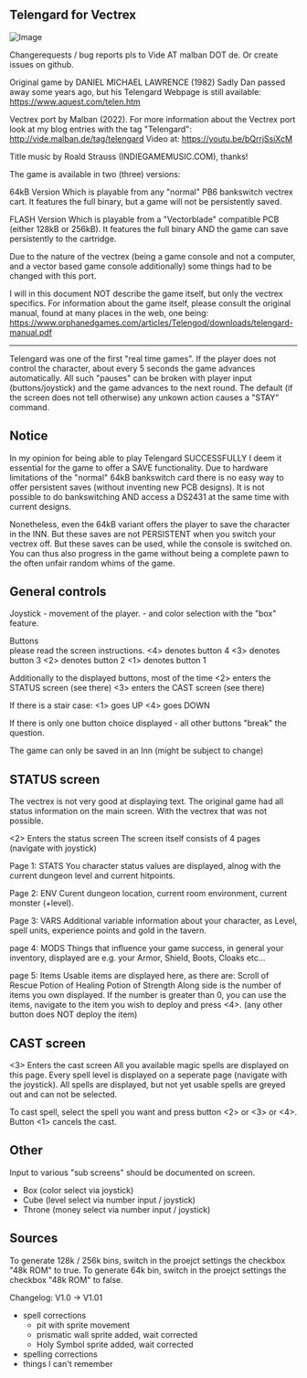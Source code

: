 ## Telengard for Vectrex 
![Image](http://vide.malban.de/wp-content/uploads/2022/02/TelengardDemonFight-1-886x1024.png)

Changerequests / bug reports pls to Vide AT malban DOT de.
Or create issues on github.


Original game by DANIEL MICHAEL LAWRENCE (1982)
Sadly Dan passed away some years ago, but his Telengard Webpage is 
still available: https://www.aquest.com/telen.htm

Vectrex port by Malban (2022).
For more information about the Vectrex port look at my blog entries with
the tag "Telengard": http://vide.malban.de/tag/telengard
Video at: https://youtu.be/bQrrjSsiXcM

Title music by Roald Strauss (INDIEGAMEMUSIC.COM), thanks!


The game is available in two (three) versions:

64kB Version
Which is playable from any "normal" PB6 bankswitch vectrex cart.
It features the full binary, but a game will not be persistently saved.

FLASH Version
Which is playable from a "Vectorblade" compatible PCB (either 128kB or 256kB).
It features the full binary AND the game can save persistently to the cartridge.

Due to the nature of the vectrex (being a game console and not a computer, and a vector based
game console additionally) some things had to be changed with this port.

I will in this document NOT describe the game itself, but only
the vectrex specifics. For information about the game itself, please consult the original manual,
found at many places in the web, one being: https://www.orphanedgames.com/articles/Telengod/downloads/telengard-manual.pdf

---

Telengard was one of the first "real time games".
If the player does not control the character, about every 5 seconds the game advances automatically.
All such "pauses" can be broken with player input (buttons/joystick) and the game advances to the next round.
The default (if the screen does not tell otherwise) any unkown action causes a "STAY" command.

Notice
------
In my opinion for being able to play Telengard SUCCESSFULLY I deem it essential for the game to
offer a SAVE functionality.
Due to hardware limitations of the "normal" 64kB bankswitch card there is no easy way to offer
persistent saves (without inventing new PCB designs). It is not possible to do bankswitching AND access
a DS2431 at the same time with current designs.

Nonetheless, even the 64kB variant offers the player to save the character in the INN.
But these saves are not PERSISTENT when you switch your vectrex off. But these saves can be used, while 
the console is switched on. You can thus also progress in the game without being a complete pawn to 
the often unfair random whims of the game.


General controls
----------------
Joystick - movement of the player.
		 - and color selection with the "box" feature.

Buttons	 
please read the screen instructions.
<4> denotes button 4
<3> denotes button 3
<2> denotes button 2
<1> denotes button 1

Additionally to the displayed buttons, most of the time
<2> enters the STATUS screen (see there)
<3> enters the CAST screen (see there)

If there is a stair case:
<1> goes UP
<4> goes DOWN

If there is only one button choice displayed - all other buttons "break" the question.

	
The game can only be saved in an Inn (might be subject to change)


STATUS screen
-------------
The vectrex is not very good at displaying text. The original game had all status
information on the main screen. With the vectrex that was not possible.

<2> Enters the status screen
The screen itself consists of 4 pages (navigate with joystick)

Page 1: STATS
You character status values are displayed, alnog with the current dungeon level and
current hitpoints.

Page 2: ENV
Curent dungeon location, current room environment, current monster (+level).

Page 3: VARS
Additional variable information about your character, as
Level, spell units, experience points and gold in the tavern.

page 4: MODS
Things that influence your game success, in general your inventory, displayed are
e.g. your Armor, Shield, Boots, Cloaks etc...

page 5: Items
Usable items are displayed here, as there are:
Scroll of Rescue
Potion of Healing
Potion of Strength
Along side is the number of items you own displayed.
If the number is greater than 0, you can use the items, navigate to the item you wish
to deploy and press <4>. (any other button does NOT deploy the item)

CAST screen
-----------
<3> Enters the cast screen
All you available magic spells are displayed on this page.
Every spell level is displayed on a seperate page (navigate with the joystick).
All spells are displayed, but not yet usable spells are greyed out and can not be selected.

To cast spell, select the spell you want and press button <2> or <3> or <4>.
Button <1> cancels the cast.

Other
-----
Input to various "sub screens" should be documented on screen.
- Box (color select via joystick)
- Cube (level select via number input / joystick)
- Throne (money select via number input / joystick)

Sources
-------
To generate 128k / 256k bins, switch in the proejct settings the checkbox "48k ROM" to true.
To generate 64k bin, switch in the proejct settings the checkbox "48k ROM" to false.



Changelog:
V1.0 -> V1.01
- spell corrections
  - pit with sprite movement 
  - prismatic wall sprite added, wait corrected
  - Holy Symbol sprite added, wait corrected
- spelling corrections
- things I can't remember
  

